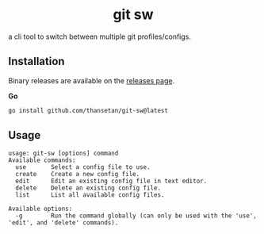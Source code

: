 <h1 align="center">git sw</h1>

a cli tool to switch between multiple git profiles/configs.

## Installation

Binary releases are available on the [releases page](/releases).

**Go**
```sh
go install github.com/thansetan/git-sw@latest
```

## Usage
```text
usage: git-sw [options] command
Available commands: 
  use       Select a config file to use.
  create    Create a new config file.
  edit      Edit an existing config file in text editor.
  delete    Delete an existing config file.
  list      List all available config files.

Available options: 
  -g        Run the command globally (can only be used with the 'use', 'edit', and 'delete' commands).
```